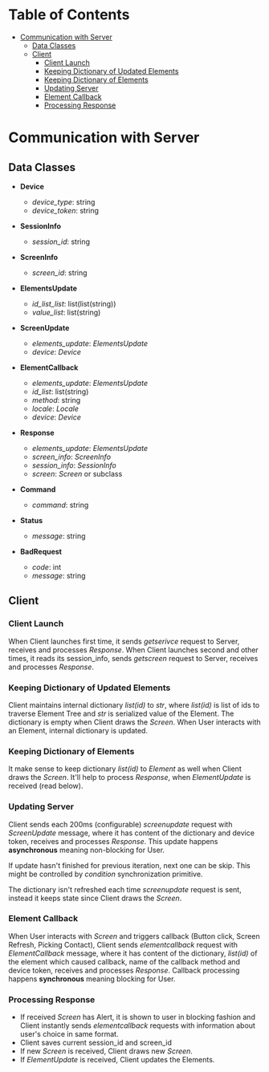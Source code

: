 Table of Contents
=================
   * [Communication with Server](#communication-with-server)
      * [Data Classes](#data-classes)
      * [Client](#client)
         * [Client Launch](#client-launch)
         * [Keeping Dictionary of Updated Elements](#keeping-dictionary-of-updated-elements)
         * [Keeping Dictionary of Elements](#keeping-dictionary-of-elements)
         * [Updating Server](#updating-server)
         * [Element Callback](#element-callback)
         * [Processing Response](#processing-response)

# Communication with Server
## Data Classes
* **Device**
  * *device_type*: string
  * *device_token*: string

* **SessionInfo**
  * *session_id*: string

* **ScreenInfo**
  * *screen_id*: string

* **ElementsUpdate**
  * *id_list_list*: list(list(string))
  * *value_list*: list(string)

* **ScreenUpdate**
  * *elements_update*: *ElementsUpdate*
  * *device*: *Device*

* **ElementCallback**
  * *elements_update*: *ElementsUpdate*
  * *id_list*: list(string)
  * *method*: string
  * *locale*: *Locale*
  * *device*: *Device*

* **Response**
  * *elements_update*: *ElementsUpdate*
  * *screen_info*: *ScreenInfo*
  * *session_info*: *SessionInfo*
  * *screen*: *Screen* or subclass

* **Command**
  * *command*: string

* **Status**
  * *message*: string

* **BadRequest**
  * *code*: int
  * *message*: string

## Client

### Client Launch

When Client launches first time, it sends *getserivce* request to Server, receives and processes *Response*. When Client launches second and other times, it reads its session_info, sends *getscreen* request to Server, receives
and processes *Response*.

### Keeping Dictionary of Updated Elements

Client maintains internal dictionary *list(id)* to *str*, where *list(id)* is list of ids to traverse Element
Tree and *str* is serialized value of the Element. The dictionary is empty when Client draws the *Screen*. When User
interacts with an Element, internal dictionary is updated.

### Keeping Dictionary of Elements

It make sense to keep dictionary *list(id)* to *Element* as well when Client draws the *Screen*. It'll help to process *Response*, when *ElementUpdate* is received (read below).

### Updating Server

Client sends each 200ms (configurable) *screenupdate* request with *ScreenUpdate* message, where it has content of the
dictionary and device token, receives and processes *Response*. This update happens **asynchronous** meaning
non-blocking for User.

If update hasn't finished for previous iteration, next one can be skip. This might be controlled by *condition*
synchronization primitive.

The dictionary isn't refreshed each time *screenupdate* request is sent, instead it keeps state since Client draws the
*Screen*. 

### Element Callback

When User interacts with *Screen* and triggers callback (Button click, Screen Refresh, Picking Contact), Client sends
*elementcallback* request with *ElementCallback* message, where it has content of the dictionary, *list(id)* of the
element which caused callback, name of the callback method and device token, receives and processes *Response*. Callback
processing happens **synchronous** meaning blocking for User.

### Processing Response

* If received *Screen* has Alert, it is shown to user in blocking fashion and Client instantly sends *elementcallback*
requests with information about user's choice in same format.
* Client saves current session_id and screen_id
* If new *Screen* is received, Client draws new *Screen*.
* If *ElementUpdate* is received, Client updates the Elements.
    